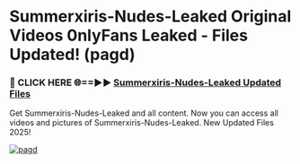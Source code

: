 # Summerxiris-Nudes-Leaked Original Videos 0nlyFans Leaked - Files Updated! (pagd)

<h3>🔴 CLICK HERE 🌐==►► <a href="https://tinyurl.com/4mcuefdz" rel="nofollow">Summerxiris-Nudes-Leaked Updated Files</a></h3>

Get Summerxiris-Nudes-Leaked and all content. Now you can access all videos and pictures of Summerxiris-Nudes-Leaked. New Updated Files 2025!

[![pagd](https://i.imgur.com/StAQSOY.gif)](https://tinyurl.com/4mcuefdz)
